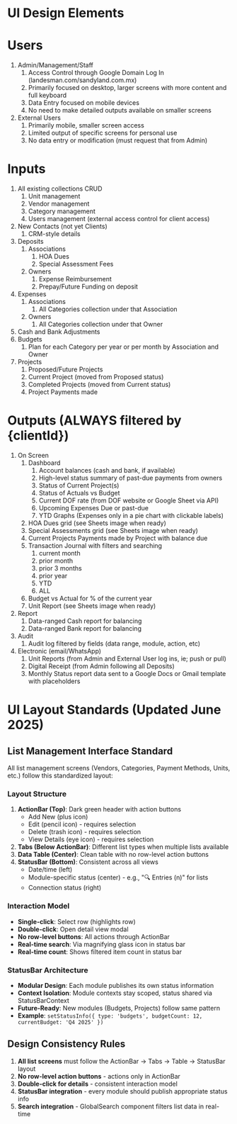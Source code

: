 # **UI Design Elements**

# **Users**

1. Admin/Management/Staff  
   1. Access Control through Google Domain Log In (landesman.com/sandyland.com.mx)  
   2. Primarily focused on desktop, larger screens with more content and full keyboard  
   3. Data Entry focused on mobile devices  
   4. No need to make detailed outputs available on smaller screens  
2. External Users  
   1. Primarily mobile, smaller screen access  
   2. Limited output of specific screens for personal use  
   3. No data entry or modification (must request that from Admin)

# **Inputs**

1. All existing collections CRUD  
   1. Unit management  
   2. Vendor management  
   3. Category management  
   4. Users management (external access control for client access)  
2. New Contacts (not yet Clients)  
   1. CRM-style details  
3. Deposits  
   1. Associations  
      1. HOA Dues  
      2. Special Assessment Fees  
   2. Owners  
      1. Expense Reimbursement  
      2. Prepay/Future Funding on deposit  
4. Expenses  
   1. Associations  
      1. All Categories collection under that Association  
   2. Owners  
      1. All Categories collection under that Owner  
5. Cash and Bank Adjustments  
6. Budgets  
   1. Plan for each Category per year or per month by Association and Owner  
7. Projects  
   1. Proposed/Future Projects  
   2. Current Project (moved from Proposed status)  
   3. Completed Projects (moved from Current status)  
   4. Project Payments made

# **Outputs (ALWAYS filtered by {clientId})**

1. On Screen  
   1. Dashboard  
      1. Account balances (cash and bank, if available)  
      2. High-level status summary of past-due payments from owners  
      3. Status of Current Project(s)  
      4. Status of Actuals vs Budget  
      5. Current DOF rate (from DOF website or Google Sheet via API)  
      6. Upcoming Expenses Due or past-due  
      7. YTD Graphs (Expenses only in a pie chart with clickable labels)  
   2. HOA Dues grid (see Sheets image when ready)  
   3. Special Assessments grid (see Sheets image when ready)  
   4. Current Projects Payments made by Project with balance due  
   5. Transaction Journal with filters and searching  
      1. current month  
      2. prior month  
      3. prior 3 months  
      4. prior year  
      5. YTD  
      6. ALL  
   6. Budget vs Actual for % of the current year  
   7. Unit Report (see Sheets image when ready)  
2. Report  
   1. Data-ranged Cash report for balancing  
   2. Data-ranged Bank report for balancing  
3. Audit  
   1. Audit log filtered by fields (data range, module, action, etc)  
4. Electronic (email/WhatsApp)  
   1. Unit Reports (from Admin and External User log ins, ie; push or pull)  
   2. Digital Receipt (from Admin following all Deposits)  
   3. Monthly Status report data sent to a Google Docs or Gmail template with placeholders

# **UI Layout Standards (Updated June 2025)**

## **List Management Interface Standard**
All list management screens (Vendors, Categories, Payment Methods, Units, etc.) follow this standardized layout:

### **Layout Structure**
1. **ActionBar (Top)**: Dark green header with action buttons
   - Add New (plus icon)
   - Edit (pencil icon) - requires selection
   - Delete (trash icon) - requires selection  
   - View Details (eye icon) - requires selection
2. **Tabs (Below ActionBar)**: Different list types when multiple lists available
3. **Data Table (Center)**: Clean table with no row-level action buttons
4. **StatusBar (Bottom)**: Consistent across all views
   - Date/time (left)
   - Module-specific status (center) - e.g., "🔍 Entries (n)" for lists
   - Connection status (right)

### **Interaction Model**
- **Single-click**: Select row (highlights row)
- **Double-click**: Open detail view modal
- **No row-level buttons**: All actions through ActionBar
- **Real-time search**: Via magnifying glass icon in status bar
- **Real-time count**: Shows filtered item count in status bar

### **StatusBar Architecture**
- **Modular Design**: Each module publishes its own status information
- **Context Isolation**: Module contexts stay scoped, status shared via StatusBarContext
- **Future-Ready**: New modules (Budgets, Projects) follow same pattern
- **Example**: `setStatusInfo({ type: 'budgets', budgetCount: 12, currentBudget: 'Q4 2025' })`

## **Design Consistency Rules**
1. **All list screens** must follow the ActionBar → Tabs → Table → StatusBar layout
2. **No row-level action buttons** - actions only in ActionBar
3. **Double-click for details** - consistent interaction model
4. **StatusBar integration** - every module should publish appropriate status info
5. **Search integration** - GlobalSearch component filters list data in real-time